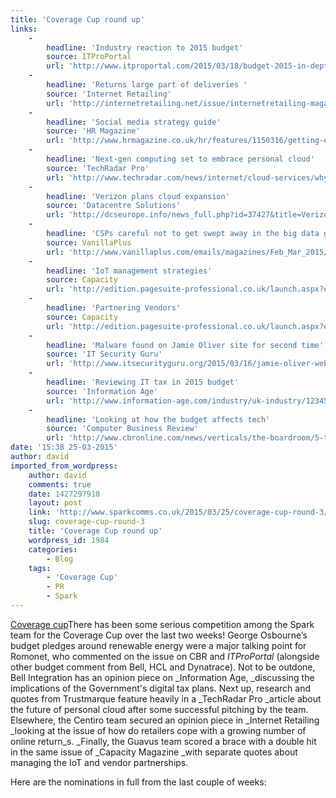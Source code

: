 ```yaml
---
title: 'Coverage Cup round up'
links:
    -
        headline: 'Industry reaction to 2015 budget'
        source: ITProPortal
        url: 'http://www.itproportal.com/2015/03/18/budget-2015-in-depth-industry-reaction-analysis/'
    -
        headline: 'Returns large part of deliveries '
        source: 'Internet Retailing'
        url: 'http://internetretailing.net/issue/internetretailing-magazine-march-2015-issue-51-irm51/delivering-the-full-circle-irm51/'
    -
        headline: 'Social media strategy guide'
        source: 'HR Magazine'
        url: 'http://www.hrmagazine.co.uk/hr/features/1150316/getting-enterprise-social-network-strategy'
    -
        headline: 'Next-gen computing set to embrace personal cloud'
        source: 'TechRadar Pro'
        url: 'http://www.techradar.com/news/internet/cloud-services/why-the-personal-cloud-will-define-next-gen-computing-1287596'
    -
        headline: 'Verizon plans cloud expansion'
        source: 'Datacentre Solutions'
        url: 'http://dcseurope.info/news_full.php?id=37427&title=Verizon-expands-Cloud-offering'
    -
        headline: 'CSPs careful not to get swept away in the big data gold rush'
        source: VanillaPlus
        url: 'http://www.vanillaplus.com/emails/magazines/Feb_Mar_2015/VanillaPlus-Magazine-Feb-Mar-2015.pdf'
    -
        headline: 'IoT management strategies'
        source: Capacity
        url: 'http://edition.pagesuite-professional.co.uk/launch.aspx?eid=c092eb08-c26c-49e6-b8d5-6552799bb71e'
    -
        headline: 'Partnering Vendors'
        source: Capacity
        url: 'http://edition.pagesuite-professional.co.uk/launch.aspx?eid=c092eb08-c26c-49e6-b8d5-6552799bb71e'
    -
        headline: 'Malware found on Jamie Oliver site for second time'
        source: 'IT Security Guru'
        url: 'http://www.itsecurityguru.org/2015/03/16/jamie-oliver-website-hosts-malware-for-a-second-time/'
    -
        headline: 'Reviewing IT tax in 2015 budget'
        source: 'Information Age'
        url: 'http://www.information-age.com/industry/uk-industry/123459190/budget-2015-will-digital-tax-join-long-line-government-it-failures'
    -
        headline: 'Looking at how the budget affects tech'
        source: 'Computer Business Review'
        url: 'http://www.cbronline.com/news/verticals/the-boardroom/5-tech-take-aways-from-the-2015-budget-4535488'
date: '15:38 25-03-2015'
author: david
imported_from_wordpress:
    author: david
    comments: true
    date: 1427297918
    layout: post
    link: 'http://www.sparkcomms.co.uk/2015/03/25/coverage-cup-round-3/'
    slug: coverage-cup-round-3
    title: 'Coverage Cup round up'
    wordpress_id: 1984
    categories:
        - Blog
    tags:
        - 'Coverage Cup'
        - PR
        - Spark
---
```


[Coverage cup](Coverage-cup-167x300.jpg)There has been some serious competition among the Spark team for the Coverage Cup over the last two weeks! George Osbourne’s budget pledges around renewable energy were a major talking point for Romonet, who commented on the issue on CBR and _ITProPortal_ (alongside other budget comment from Bell, HCL and Dynatrace). Not to be outdone, Bell Integration has an opinion piece on _Information Age, _discussing the implications of the Government's digital tax plans. Next up, research and quotes from Trustmarque feature heavily in a _TechRadar Pro _article about the future of personal cloud after some successful pitching by the team. Elsewhere, the Centiro team secured an opinion piece in _Internet Retailing _looking at the issue of how do retailers cope with a growing number of online return_s. _Finally, the Guavus team scored a brace with a double hit in the same issue of _Capacity Magazine _with separate quotes about managing the IoT and vendor partnerships.

Here are the nominations in full from the last couple of weeks:
